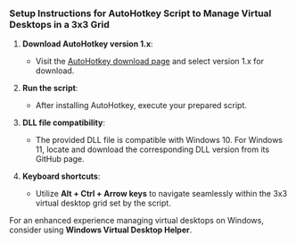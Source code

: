 ### Setup Instructions for AutoHotkey Script to Manage Virtual Desktops in a 3x3 Grid

1. **Download AutoHotkey version 1.x**:
   - Visit the [AutoHotkey download page](https://www.autohotkey.com/download/1.1/) and select version 1.x for download.

2. **Run the script**:
   - After installing AutoHotkey, execute your prepared script.

3. **DLL file compatibility**:
   - The provided DLL file is compatible with Windows 10. For Windows 11, locate and download the corresponding DLL version from its GitHub page.

4. **Keyboard shortcuts**:
   - Utilize **Alt + Ctrl + Arrow keys** to navigate seamlessly within the 3x3 virtual desktop grid set by the script.

For an enhanced experience managing virtual desktops on Windows, consider using **Windows Virtual Desktop Helper**.
